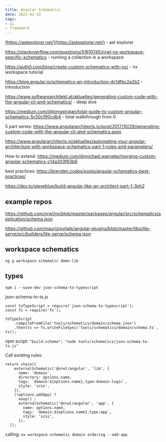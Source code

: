 ```yaml
---
title: Angular Schematics
date: 2021-01-13
tags:
- ui
- framework
---
```


[https://astexplorer.net/](https://astexplorer.net/) - ast explorer

https://stackoverflow.com/questions/51610745/nrwl-nx-workspace-specific-schematics - running a collection in a workspace

https://auth0.com/blog/create-custom-schematics-with-nx/ - nx workspace tutorial

https://blog.angular.io/schematics-an-introduction-dc1dfbc2a2b2 - introduction

https://www.softwarearchitekt.at/aktuelles/generating-custom-code-with-the-angular-cli-and-schematics/ - deep dive

https://medium.com/@tomastrajan/total-guide-to-custom-angular-schematics-5c50cf90cdb4 - total walkthrough from 0

5 part series: https://www.angulararchitects.io/post/2017/10/29/generating-custom-code-with-the-angular-cli-and-schematics.aspx

https://www.angulararchitects.io/aktuelles/automating-your-angular-architecture-with-workspace-schematics-part-1-rules-and-parameters/

How to extend: https://medium.com/@michael.warneke/merging-custom-angular-schematics-c14a303f63b6

best practices: https://brenden.codes/posts/angular-schematics-best-practices/

https://dev.to/steveblue/build-angular-like-an-architect-part-1-3ph2

## example repos

https://github.com/nrwl/nx/blob/master/packages/angular/src/schematics/application/schema.json

https://github.com/mauriziovitale/angular-plugins/blob/master/libs/lite-serve/src/builders/lite-serve/schema.json

## workspace schematics

`ng g workspace-schematic demo-lib`

## types

`npm i --save-dev json-schema-to-typescript`

json-schema-to-ts.js

```
const toTypeScript = require('json-schema-to-typescript');
const fs = require('fs');

toTypeScript
    .compileFromFile('tools/schematics/domain/schema.json')
    .then(ts => fs.writeFileSync('tools/schematics/domain/schema.ts', ts));
```

npm script: `"build:schema": "node tools/schematics/json-schema-to-ts.js"`

Call existing rules:

```
return chain([
    externalSchematic('@nrwl/angular', 'lib', {
      name: 'domain',
      directory: options.name,
      tags: `domain:${options.name},type:domain-logic`,
      style: 'scss',
    }),
    (!options.addApp) ? 
      noop() : 
      externalSchematic('@nrwl/angular', 'app', {
        name: options.name,
        tags: `domain:${options.name},type:app`,
        style: 'scss',
      }),
  ]);
```

calling: `nx workspace-schematic domain ordering --add-app`